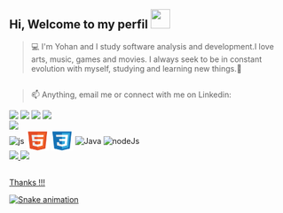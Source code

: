
 
  <h2>Hi, Welcome to my perfil <img height="35" width="35" src="https://cdn-icons-png.flaticon.com/512/2026/2026506.png"></h2> 

 >💻 I'm Yohan and I study software analysis and development.I love arts, music, games and movies.
  I always seek to be in constant evolution with myself, studying and learning new things.🚀 
  ##
 >📫 Anything, email me or connect with me on Linkedin:
 
 <div> 
   <a href="https://www.instagram.com/ybz_97/" target="_blank">
    <img src="https://img.shields.io/badge/-Instagram-%23E4405F?style=for-the-badge&logo=instagram&logoColor=white" target="_blank"></a>
   <a href="https://discord.gg/YohanB_97#4222" target="_blank">
    <img src="https://img.shields.io/badge/Discord-7289DA?style=for-the-badge&logo=discord&logoColor=white" target="_blank"></a> 
   <a href = "mailto:yoohbaz@gmail.com">
    <img src="https://img.shields.io/badge/Gmail-D14836?style=for-the-badge&logo=gmail&logoColor=white" target="_blank"></a>
   <a href="https://www.linkedin.com/in/yohan-barboza-8b1609150/" target="_blank">
    <img src="https://img.shields.io/badge/-LinkedIn-%230077B5?style=for-the-badge&logo=linkedin&logoColor=white" target="_blank"></a> 
 </div>
 <img heigth="150" width="100" src="https://c.tenor.com/PUdfnHnBGK4AAAAd/art-room.gif">
 
 
 <div style="display: inline_block">
  <img align="center" alt="js" height="35" width="40" src="https://cdn.jsdelivr.net/gh/devicons/devicon/icons/javascript/javascript-original.svg">
  <img align="center" alt="HTML" height="35" width="40" src="https://raw.githubusercontent.com/devicons/devicon/master/icons/html5/html5-original.svg">
  <img align="center" alt="CSS" height="35" width="40" src="https://raw.githubusercontent.com/devicons/devicon/master/icons/css3/css3-original.svg">
  <img align="center" alt="Java" height="40" width="60" src="https://cdn.jsdelivr.net/gh/devicons/devicon/icons/java/java-original-wordmark.svg">
  <img align="center" alt="nodeJs" height="90" width="100" src="https://cdn.jsdelivr.net/gh/devicons/devicon/icons/nodejs/nodejs-original-wordmark.svg">
</div>
 

<div>
  <a href="https://github.com/YohanBZ">
  <img width="40%" src="https://github-readme-stats.vercel.app/api?username=YohanBZ&show_icons=true&theme=radical&include_all_commits=true&count_private=true"/>
  <img width="40%"  src="https://github-readme-stats.vercel.app/api/top-langs/?username=YohanBZ&layout=compact&langs_count=7&theme=radical"/>
</div>
 
 ##
  
 Thanks !!!
 
  ![Snake animation](https://github.com/YohanBZ/YohanBZ/blob/output/github-contribution-grid-snake.svg)
    
    

